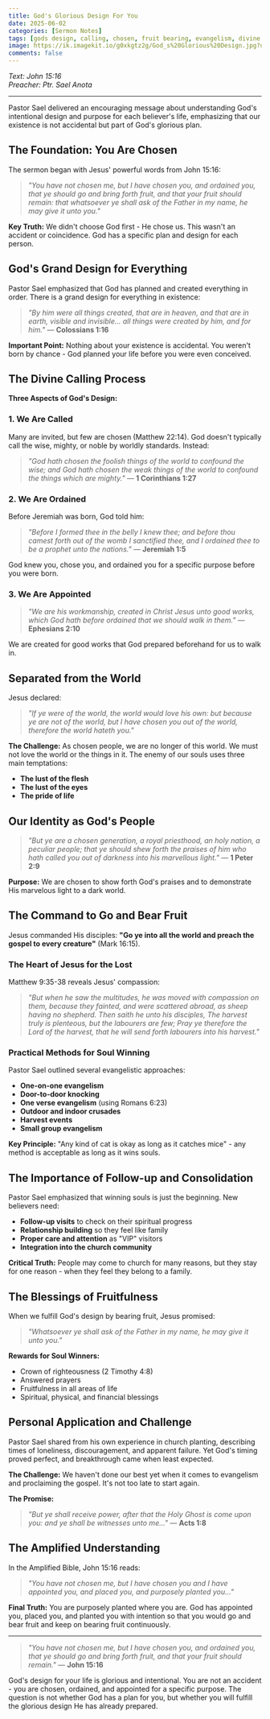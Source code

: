 ```yaml
---
title: God's Glorious Design For You
date: 2025-06-02
categories: [Sermon Notes]
tags: [gods design, calling, chosen, fruit bearing, evangelism, divine purpose]
image: https://ik.imagekit.io/g0xkgtz2g/God_s%20Glorious%20Design.jpg?updatedAt=1748854816928
comments: false
---
```


_Text: John 15:16_  
_Preacher: Ptr. Sael Anota_

---

Pastor Sael delivered an encouraging message about understanding God's intentional design and purpose for each believer's life, emphasizing that our existence is not accidental but part of God's glorious plan.

## The Foundation: You Are Chosen

The sermon began with Jesus' powerful words from John 15:16:

> _"You have not chosen me, but I have chosen you, and ordained you, that ye should go and bring forth fruit, and that your fruit should remain: that whatsoever ye shall ask of the Father in my name, he may give it unto you."_

**Key Truth:** We didn't choose God first - He chose us. This wasn't an accident or coincidence. God has a specific plan and design for each person.

## God's Grand Design for Everything

Pastor Sael emphasized that God has planned and created everything in order. There is a grand design for everything in existence:

> _"By him were all things created, that are in heaven, and that are in earth, visible and invisible... all things were created by him, and for him."_ — **Colossians 1:16**

**Important Point:** Nothing about your existence is accidental. You weren't born by chance - God planned your life before you were even conceived.

## The Divine Calling Process

**Three Aspects of God's Design:**

### 1. **We Are Called**

Many are invited, but few are chosen (Matthew 22:14). God doesn't typically call the wise, mighty, or noble by worldly standards. Instead:

> _"God hath chosen the foolish things of the world to confound the wise; and God hath chosen the weak things of the world to confound the things which are mighty."_ — **1 Corinthians 1:27**

### 2. **We Are Ordained**

Before Jeremiah was born, God told him:

> _"Before I formed thee in the belly I knew thee; and before thou camest forth out of the womb I sanctified thee, and I ordained thee to be a prophet unto the nations."_ — **Jeremiah 1:5**

God knew you, chose you, and ordained you for a specific purpose before you were born.

### 3. **We Are Appointed**

> _"We are his workmanship, created in Christ Jesus unto good works, which God hath before ordained that we should walk in them."_ — **Ephesians 2:10**

We are created for good works that God prepared beforehand for us to walk in.

## Separated from the World

Jesus declared:

> _"If ye were of the world, the world would love his own: but because ye are not of the world, but I have chosen you out of the world, therefore the world hateth you."_

**The Challenge:** As chosen people, we are no longer of this world. We must not love the world or the things in it. The enemy of our souls uses three main temptations:

- **The lust of the flesh**
- **The lust of the eyes**
- **The pride of life**

## Our Identity as God's People

> _"But ye are a chosen generation, a royal priesthood, an holy nation, a peculiar people; that ye should shew forth the praises of him who hath called you out of darkness into his marvellous light."_ — **1 Peter 2:9**

**Purpose:** We are chosen to show forth God's praises and to demonstrate His marvelous light to a dark world.

## The Command to Go and Bear Fruit

Jesus commanded His disciples: **"Go ye into all the world and preach the gospel to every creature"** (Mark 16:15).

### The Heart of Jesus for the Lost

Matthew 9:35-38 reveals Jesus' compassion:

> _"But when he saw the multitudes, he was moved with compassion on them, because they fainted, and were scattered abroad, as sheep having no shepherd. Then saith he unto his disciples, The harvest truly is plenteous, but the labourers are few; Pray ye therefore the Lord of the harvest, that he will send forth labourers into his harvest."_

### Practical Methods for Soul Winning

Pastor Sael outlined several evangelistic approaches:

- **One-on-one evangelism**
- **Door-to-door knocking**
- **One verse evangelism** (using Romans 6:23)
- **Outdoor and indoor crusades**
- **Harvest events**
- **Small group evangelism**

**Key Principle:** "Any kind of cat is okay as long as it catches mice" - any method is acceptable as long as it wins souls.

## The Importance of Follow-up and Consolidation

Pastor Sael emphasized that winning souls is just the beginning. New believers need:

- **Follow-up visits** to check on their spiritual progress
- **Relationship building** so they feel like family
- **Proper care and attention** as "VIP" visitors
- **Integration into the church community**

**Critical Truth:** People may come to church for many reasons, but they stay for one reason - when they feel they belong to a family.

## The Blessings of Fruitfulness

When we fulfill God's design by bearing fruit, Jesus promised:

> _"Whatsoever ye shall ask of the Father in my name, he may give it unto you."_

**Rewards for Soul Winners:**

- Crown of righteousness (2 Timothy 4:8)
- Answered prayers
- Fruitfulness in all areas of life
- Spiritual, physical, and financial blessings

## Personal Application and Challenge

Pastor Sael shared from his own experience in church planting, describing times of loneliness, discouragement, and apparent failure. Yet God's timing proved perfect, and breakthrough came when least expected.

**The Challenge:** We haven't done our best yet when it comes to evangelism and proclaiming the gospel. It's not too late to start again.

**The Promise:**

> _"But ye shall receive power, after that the Holy Ghost is come upon you: and ye shall be witnesses unto me..."_ — **Acts 1:8**

## The Amplified Understanding

In the Amplified Bible, John 15:16 reads:

> _"You have not chosen me, but I have chosen you and I have appointed you, and placed you, and purposely planted you..."_

**Final Truth:** You are purposely planted where you are. God has appointed you, placed you, and planted you with intention so that you would go and bear fruit and keep on bearing fruit continuously.

---

> _"You have not chosen me, but I have chosen you, and ordained you, that ye should go and bring forth fruit, and that your fruit should remain."_ — **John 15:16**

God's design for your life is glorious and intentional. You are not an accident - you are chosen, ordained, and appointed for a specific purpose. The question is not whether God has a plan for you, but whether you will fulfill the glorious design He has already prepared.
